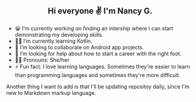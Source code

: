 <h2 style="text-align: center;">Hi everyone ✌️ I'm Nancy G.</h2>

- 😀 I’m currently working on finding an intership where I can start demonstrating my developing skills.
- 👩‍💻  I’m currently learning Kotlin.
- 👯 I’m looking to collaborate on Android app projects.
- 🤔 I’m looking for help about how to start a career with the right foot.
- 🙋‍♀️ Pronouns: She/her
- ⚡ Fun fact: I love learning languages. Sometimes they're easier to learn than programming languages and sometimes they're more difficult.

Another thing I want to add is that I'll be updating repositoy daily, since I'm new to Markdown markup language.

